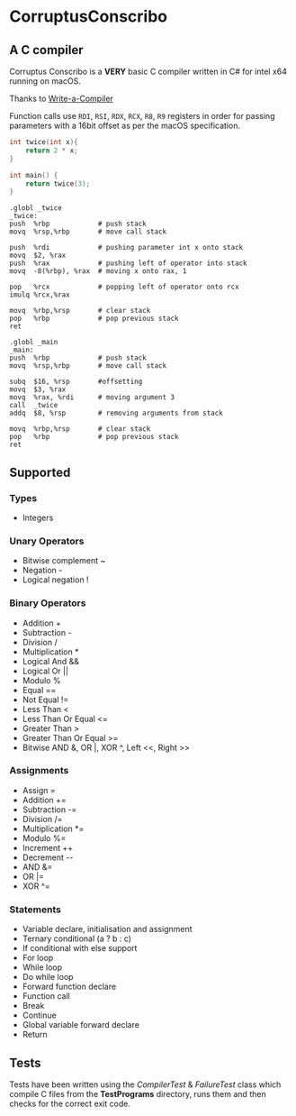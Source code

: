 # CorruptusConscribo
## A C compiler
Corruptus Conscribo is a **VERY** basic C compiler written in C# for intel x64 running on macOS.

Thanks to [Write-a-Compiler](https://norasandler.com/2017/11/29/Write-a-Compiler.html)

Function calls use `RDI`, `RSI`, `RDX`, `RCX`, `R8`, `R9` registers in order for passing parameters with a 16bit offset as per the macOS specification.

```C
int twice(int x){
    return 2 * x;
}

int main() {
    return twice(3);
}
```
```assembly
.globl _twice
_twice:
push  %rbp            # push stack
movq  %rsp,%rbp       # move call stack

push  %rdi            # pushing parameter int x onto stack
movq  $2, %rax
push  %rax            # pushing left of operator into stack
movq  -8(%rbp), %rax  # moving x onto rax, 1

pop   %rcx            # popping left of operator onto rcx
imulq %rcx,%rax

movq  %rbp,%rsp       # clear stack
pop   %rbp            # pop previous stack
ret

.globl _main
_main:
push  %rbp            # push stack
movq  %rsp,%rbp       # move call stack

subq  $16, %rsp       #offsetting
movq  $3, %rax
movq  %rax, %rdi      # moving argument 3
call  _twice
addq  $8, %rsp        # removing arguments from stack

movq  %rbp,%rsp       # clear stack
pop   %rbp            # pop previous stack
ret
```
## Supported
### Types
-    Integers
### Unary Operators
-    Bitwise complement ~
-    Negation -
-    Logical negation !
### Binary Operators
-    Addition +
-    Subtraction -
-    Division /
-    Multiplication *
-    Logical And &&
-    Logical Or ||
-    Modulo %
-    Equal ==
-    Not Equal !=
-    Less Than <
-    Less Than Or Equal <=
-    Greater Than >
-    Greater Than Or Equal >=
-    Bitwise AND &, OR |, XOR ^, Left <<, Right >>
### Assignments
-    Assign =
-    Addition +=
-    Subtraction -=
-    Division /=
-    Multiplication *=
-    Modulo %=
-    Increment ++
-    Decrement --
-    AND &=
-    OR |=
-    XOR ^=
### Statements
-    Variable declare, initialisation and assignment
-    Ternary conditional (a ? b : c)
-    If conditional with else support
-    For loop
-    While loop
-    Do while loop
-    Forward function declare
-    Function call
-    Break
-    Continue
-    Global variable forward declare
-    Return

## Tests

Tests have been written using the _CompilerTest_ & _FailureTest_ class which compile C files from the **TestPrograms** directory, runs them and then checks for the correct exit code. 